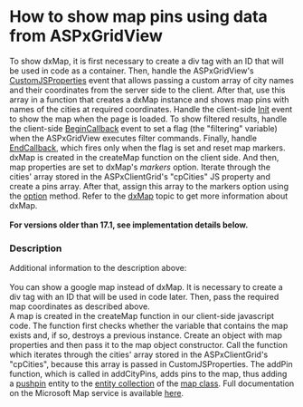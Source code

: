 # How to show map pins using data from ASPxGridView


<p>To show dxMap, it is first necessary to create a div tag with an ID that will be used in code as a container. Then, handle the ASPxGridView's <a href="http://documentation.devexpress.com/#AspNet/DevExpressWebASPxGridViewASPxGridView_CustomJSPropertiestopic">CustomJSProperties</a> event that allows passing a custom array of city names and their coordinates from the server side to the client. After that, use this array in a function that creates a dxMap instance and shows map pins with names of the cities at required coordinates. Handle the client-side <a href="http://help.devexpress.com/#AspNet/DevExpressWebASPxClassesScriptsASPxClientControl_Inittopic">Init</a> event to show the map when the page is loaded. To show filtered results, handle the client-side <a href="http://help.devexpress.com/#AspNet/DevExpressWebASPxGridViewScriptsASPxClientGridView_BeginCallbacktopic">BeginCallback</a> event to set a flag (the "filtering" variable) when the ASPxGridView executes filter commands. Finally, handle <a href="http://help.devexpress.com/#AspNet/DevExpressWebASPxGridViewScriptsASPxClientGridView_EndCallbacktopic">EndCallback</a>, which fires only when the flag is set and reset map markers.<br>dxMap is created in the createMap function on the client side. And then, map properties are set to dxMap's <em>markers</em> option. Iterate through the cities' array stored in the ASPxClientGrid's "cpCities" JS property and create a pins array. After that, assign this array to the markers option using the <a href="https://js.devexpress.com/Documentation/ApiReference/UI_Widgets/dxMap/Methods/#optionoptionName_optionValue">option</a> method. Refer to the <a href="https://js.devexpress.com/Documentation/ApiReference/UI_Widgets/dxMap/">dxMap</a> topic to get more information about dxMap.<br><br><strong>For versions older than 17.1, see implementation details below.</strong></p>


<h3>Description</h3>

<p>Additional&nbsp;information to the description above:<br><br>You can show a google map instead of dxMap. It is necessary to create a div tag with an ID that will be used in code later. Then, pass the required map coordinates as described above.<br>A map is created in the createMap function in our client-side javascript code. The function first checks whether the variable that contains the map exists and, if so, destroys a previous instance. Create an object with map properties and then pass it to the map object constructor. Call the function which iterates through the cities' array stored in the ASPxClientGrid's "cpCities", because this array is passed in CustomJSProperties. The addPin function, which is called in addCityPins, adds pins to the map, thus adding a&nbsp;<a href="http://msdn.microsoft.com/en-us/library/gg427615.aspx"><u>pushpin</u></a>&nbsp;entity to the&nbsp;<a href="http://msdn.microsoft.com/en-us/library/gg427616.aspx"><u>entity collection</u></a>&nbsp;of the&nbsp;<a href="http://msdn.microsoft.com/en-us/library/gg427609.aspx"><u>map class</u></a>. Full documentation on the Microsoft Map service is available&nbsp;<a href="http://msdn.microsoft.com/en-us/library/gg427611.aspx"><u>here</u></a>.</p>

<br/>


